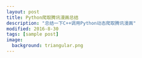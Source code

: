 ```yaml
---
layout: post
title: Python爬取腾讯漫画总结
description: "总结一下C++调用Python动态爬取腾讯漫画"
modified: 2016-8-30
tags: [sample post]
image:
  background: triangular.png
---
```

